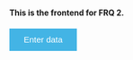 #### This is the frontend for FRQ 2.



<button onclick="Person()">Enter data</button>

<!-- <p> Person: <p id="answer"> </p> -->

<div id="result">
</div>

<script>
  
  function Person() {
    let personId = prompt("Enter a person id");
    const urlStart = "https://hetvitrivedi.tk/api/person/";
    const url = urlStart + personId;

    fetch(url)
      .then(res => res.json())
      .then(data => {
        console.log(data);
        console.log(typeof data);
        console.log(JSON.stringify(data))

        document.getElementById("result").innerHTML = JSON.stringify(data);

        // var result = document.getElementById("result");
        // // for (var i = 0; i < data.length; i++) {
        // //   result.appendChild(document.createTextNode(data));
        // // }
        // // document.getElementById("answer").innerHTML = data.name;

        // for (var prop in data) {
        //   if (Object.prototype.hasOwnProperty.call(data, prop)) {
        //     result.appendChild(document.createTextNode(data.prop));
        //   }
        // }
      })
      
}
</script>

<style> 
button {
	width: 120px;
	height: 40px;
	font-size: 15px;
	background-color: #43B4E5;
	color: #fff;
	border: none;
	cursor: pointer;
}

p {
  font-size: 20px;
  color: #FFFFFF;
}
</style>